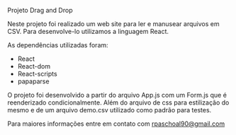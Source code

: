 Projeto Drag and Drop

Neste projeto foi realizado um web site para ler e manusear arquivos em CSV. Para desenvolve-lo utilizamos a linguagem React.

As dependências utilizadas foram:
 - React
 - React-dom
 - React-scripts
 - papaparse

O projeto foi desenvolvido a partir do arquivo App.js com um Form.js que é reenderizado condicionalmente. Além do arquivo de css para estilização do mesmo e de um arquivo demo.csv utilizado como padrão para testes. 

Para maiores informações entre em contato com rpaschoal90@gmail.com
